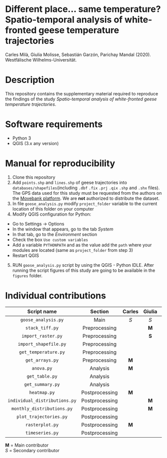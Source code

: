 # Different place... same temperature? <br/> Spatio-temporal analysis of white-fronted geese temperature trajectories

Carles Milà, Giulia Molisse, Sebastián Garzón, Parichay Mandal (2020).  
Westfälische Wilhelms-Universität. 

# Description

This repository contains the supplementary material required to reproduce the findings of the study *Spatio-temporal analysis of white-fronted geese temperature trajectories*.

# Software requirements
- Python 3
- QGIS (3.x any version)

# Manual for reproducibility

1. Clone this repository
2. Add `points.shp` and `lines.shp` of geese trajectories into `databases/shapefiles`(including `.dbf` `.fix` `.prj` `.qix` `.shp` and `.shx` files). The GPS data used for this study must be requested from the authors on the [Movebank platform](https://www.datarepository.movebank.org/handle/10255/move.750). We are **not** authorized to distribute the dataset.
3. In file `goose_analysis.py` modify `project_folder` variable to the current location of this folder on your computer
4. Modify QGIS configuration for Python:
- Go to Settings -> Options
- In the window that appears, go to the tab *System*
- In that tab, go to the *Environment* section
- Check the box `Use custom variables`
- Add a variable `PYTHONPATH` and as the value add the `path` where your modules are located (same as `project_folder` from step 3)
- Restart QGIS
5. RUN `goose_analysis.py` script by using the QGIS - Python IDLE. After running the script figures of this study are going to be available in the `figures` folder.

  # Individual contributions
  
| Script name |  Section|  Carles | Giulia   | Sebastian | Parichay |
|:-------------:|:---------:|:---------:|:----------:|:---------:|:---------:|
|`goose_analysis.py`|Main|*S*|*S*|**M**|*S*|
|`stack_tiff.py`|Preprocessing||**M**|||
|`import_raster.py`|Preprocessing||**S**|**M**||
|`import_shapefile.py`|Preprocessing|||**M**||
|`get_temperature.py`|Preprocessing|||*S*|**M**|
|`get_arrays.py`|Preprocessing|**M**||*S*||
|`anova.py`|Analysis|**M**||||
|`get_table.py`|Analysis||||**M**|
|`get_summary.py`|Analysis||||**M**|
|`heatmap.py`|Postprocessing|**M**||||
|`individual_distributions.py`|Postprocessing||**M**|||
|`monthly_distributions.py`|Postprocessing||**M**|||
|`plot_trajectories.py`|Postprocessing||||**M**|
|`rasterplot.py`|Postprocessing|**M**||||
|`timeseries.py`|Postprocessing|||**M**||

**M** = Main contributor  
*S* = Secondary contributor 
